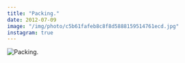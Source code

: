 ```yaml
---
title: "Packing."
date: 2012-07-09
image: "/img/photo/c5b61fafeb8c8f8d5888159514761ecd.jpg"
instagram: true
---
```


![Packing.](/img/photo/c5b61fafeb8c8f8d5888159514761ecd.jpg)
